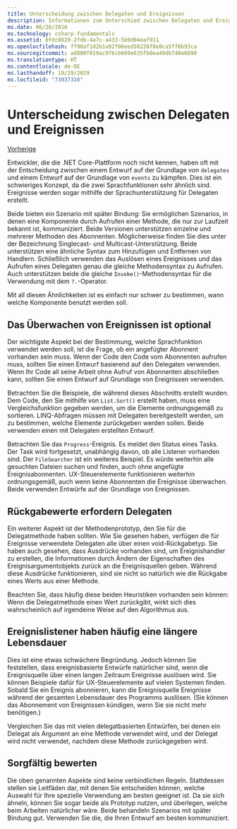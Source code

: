 ```yaml
---
title: Unterscheidung zwischen Delegaten und Ereignissen
description: Informationen zum Unterschied zwischen Delegaten und Ereignissen und wann diese Features jeweils in .NET Core verwendet werden.
ms.date: 06/20/2016
ms.technology: csharp-fundamentals
ms.assetid: 0fdc8629-2fdb-4a7c-a433-5b9d04eaf911
ms.openlocfilehash: ff90af1d2b1a92f06eed58228f8e8ca5ff6b93ca
ms.sourcegitcommit: ad800f019ac976cb669e635fb0ea49db740e6890
ms.translationtype: HT
ms.contentlocale: de-DE
ms.lasthandoff: 10/29/2019
ms.locfileid: "73037318"
---
```

# <a name="distinguishing-delegates-and-events"></a>Unterscheidung zwischen Delegaten und Ereignissen

[Vorherige](modern-events.md)

Entwickler, die die .NET Core-Plattform noch nicht kennen, haben oft mit der Entscheidung zwischen einem Entwurf auf der Grundlage von `delegates` und einem Entwurf auf der Grundlage von `events` zu kämpfen. Dies ist ein schwieriges Konzept, da die zwei Sprachfunktionen sehr ähnlich sind. Ereignisse werden sogar mithilfe der Sprachunterstützung für Delegaten erstellt. 

Beide bieten ein Szenario mit später Bindung: Sie ermöglichen Szenarios, in denen eine Komponente durch Aufrufen einer Methode, die nur zur Laufzeit bekannt ist, kommuniziert. Beide Versionen unterstützen einzelne und mehrerer Methoden des Abonnenten. Möglicherweise finden Sie dies unter der Bezeichnung Singlecast- und Multicast-Unterstützung. Beide unterstützen eine ähnliche Syntax zum Hinzufügen und Entfernen von Handlern. Schließlich verwenden das Auslösen eines Ereignisses und das Aufrufen eines Delegaten genau die gleiche Methodensyntax zu Aufrufen. Auch unterstützen beide die gleiche `Invoke()`-Methodensyntax für die Verwendung mit dem `?.`-Operator.

Mit all diesen Ähnlichkeiten ist es einfach nur schwer zu bestimmen, wann welche Komponente benutzt werden soll.

## <a name="listening-to-events-is-optional"></a>Das Überwachen von Ereignissen ist optional

Der wichtigste Aspekt bei der Bestimmung, welche Sprachfunktion verwendet werden soll, ist die Frage, ob ein angefügter Abonnent vorhanden sein muss. Wenn der Code den Code vom Abonnenten aufrufen muss, sollten Sie einen Entwurf basierend auf den Delegaten verwenden. Wenn Ihr Code all seine Arbeit ohne Aufruf von Abonnenten abschließen kann, sollten Sie einen Entwurf auf Grundlage von Ereignissen verwenden. 

Betrachten Sie die Beispiele, die während dieses Abschnitts erstellt wurden. Dem Code, den Sie mithilfe von `List.Sort()` erstellt haben, muss eine Vergleichsfunktion gegeben werden, um die Elemente ordnungsgemäß zu sortieren. LINQ-Abfragen müssen mit Delegaten bereitgestellt werden, um zu bestimmen, welche Elemente zurückgeben werden sollen. Beide verwenden einen mit Delegaten erstellten Entwurf.

Betrachten Sie das `Progress`-Ereignis. Es meldet den Status eines Tasks.
Der Task wird fortgesetzt, unabhängig davon, ob alle Listener vorhanden sind.
Der `FileSearcher` ist ein weiteres Beispiel. Es würde weiterhin alle gesuchten Dateien suchen und finden, auch ohne angefügte Ereignisabonnenten.
UX-Steuerelemente funktionieren weiterhin ordnungsgemäß, auch wenn keine Abonnenten die Ereignisse überwachen. Beide verwenden Entwürfe auf der Grundlage von Ereignissen.

## <a name="return-values-require-delegates"></a>Rückgabewerte erfordern Delegaten

Ein weiterer Aspekt ist der Methodenprototyp, den Sie für die Delegatmethode haben sollten. Wie Sie gesehen haben, verfügen die für Ereignisse verwendete Delegaten alle über einen void-Rückgabetyp. Sie haben auch gesehen, dass Ausdrücke vorhanden sind, um Ereignishandler zu erstellen, die Informationen durch Ändern der Eigenschaften des Ereignisargumentobjekts zurück an die Ereignisquellen geben. Während diese Ausdrücke funktionieren, sind sie nicht so natürlich wie die Rückgabe eines Werts aus einer Methode.

Beachten Sie, dass häufig diese beiden Heuristiken vorhanden sein können: Wenn die Delegatmethode einen Wert zurückgibt, wirkt sich dies wahrscheinlich auf irgendeine Weise auf den Algorithmus aus.

## <a name="event-listeners-often-have-longer-lifetimes"></a>Ereignislistener haben häufig eine längere Lebensdauer 

Dies ist eine etwas schwächere Begründung. Jedoch können Sie feststellen, dass ereignisbasierte Entwürfe natürlicher sind, wenn die Ereignisquelle über einen langen Zeitraum Ereignisse auslösen wird. Sie können Beispiele dafür für UX-Steuerelemente auf vielen Systemen finden. Sobald Sie ein Ereignis abonnieren, kann die Ereignisquelle Ereignisse während der gesamten Lebensdauer des Programms auslösen.
(Sie können das Abonnement von Ereignissen kündigen, wenn Sie sie nicht mehr benötigen.)

Vergleichen Sie das mit vielen delegatbasierten Entwürfen, bei denen ein Delegat als Argument an eine Methode verwendet wird, und der Delegat wird nicht verwendet, nachdem diese Methode zurückgegeben wird.

## <a name="evaluate-carefully"></a>Sorgfältig bewerten

Die oben genannten Aspekte sind keine verbindlichen Regeln. Stattdessen stellen sie Leitfäden dar, mit denen Sie entscheiden können, welche Auswahl für Ihre spezielle Verwendung am besten geeignet ist. Da sie sich ähneln, können Sie sogar beide als Prototyp nutzen, und überlegen, welche beim Arbeiten natürlicher wäre. Beide behandeln Szenarios mit später Bindung gut. Verwenden Sie die, die Ihren Entwurf am besten kommuniziert.
